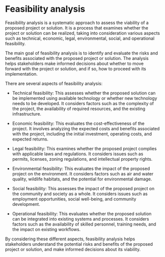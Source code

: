 # Feasibility analysis

Feasibility analysis is a systematic approach to assess the viability of a proposed project or solution. It is a process that examines whether the project or solution can be realized, taking into consideration various aspects such as technical, economic, legal, environmental, social, and operational feasibility.

The main goal of feasibility analysis is to identify and evaluate the risks and benefits associated with the proposed project or solution. The analysis helps stakeholders make informed decisions about whether to move forward with the project or solution, and if so, how to proceed with its implementation.

There are several aspects of feasibility analysis:

* Technical feasibility: This assesses whether the proposed solution can be implemented using available technology or whether new technology needs to be developed. It considers factors such as the complexity of the project, the availability of required resources, and the existing infrastructure.

* Economic feasibility: This evaluates the cost-effectiveness of the project. It involves analyzing the expected costs and benefits associated with the project, including the initial investment, operating costs, and expected returns.

* Legal feasibility: This examines whether the proposed project complies with applicable laws and regulations. It considers issues such as permits, licenses, zoning regulations, and intellectual property rights.

* Environmental feasibility: This evaluates the impact of the proposed project on the environment. It considers factors such as air and water quality, wildlife habitats, and the potential for environmental damage.

* Social feasibility: This assesses the impact of the proposed project on the community and society as a whole. It considers issues such as employment opportunities, social well-being, and community development.

* Operational feasibility: This evaluates whether the proposed solution can be integrated into existing systems and processes. It considers factors such as the availability of skilled personnel, training needs, and the impact on existing workflows.

By considering these different aspects, feasibility analysis helps stakeholders understand the potential risks and benefits of the proposed project or solution, and make informed decisions about its viability.
